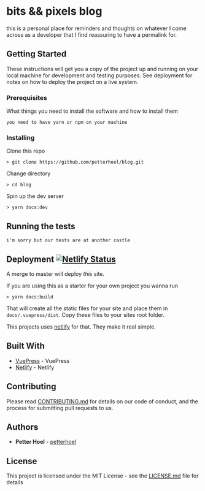 # bits && pixels blog

this is a personal place for reminders and thoughts on whatever I come across as a developer that I find reassuring to have a permalink for. 

## Getting Started

These instructions will get you a copy of the project up and running on your local machine for development and testing purposes. See deployment for notes on how to deploy the project on a live system.

### Prerequisites

What things you need to install the software and how to install them

```
you need to have yarn or npm on your machine
```

### Installing

Clone this repo
```
> git clone https://github.com/petterhoel/blog.git
```
Change directory
```
> cd blog
```

Spin up the dev server

```
> yarn docs:dev 
```

## Running the tests

```
i'm sorry but our tests are at another castle
```

## Deployment [![Netlify Status](https://api.netlify.com/api/v1/badges/fcee5757-7d0e-43e6-b441-28bd554805ba/deploy-status)](https://app.netlify.com/sites/gallant-mahavira-2e103d/deploys)
A merge to master will deploy _this_ site. 

If you are using this as a starter for your own project you wanna run 

```
> yarn docs:build
``` 

That will create all the static files for your site and place them in ```docs/.vuepress/dist```. Copy these files to your sites root folder. 

This projects uses [netlify](https://www.netlify.com/) for that. They make it real simple. 

## Built With

* [VuePress](https://vuepress.vuejs.org/) - VuePress
* [Netlify](https://www.netlify.com/) - Netlify

## Contributing

Please read [CONTRIBUTING.md](CONTRIBUTING.md) for details on our code of conduct, and the process for submitting pull requests to us.


## Authors

* **Petter Hoel** - [petterhoel](https://github.com/petterhoel/)

## License

This project is licensed under the MIT License - see the [LICENSE.md](LICENSE.md) file for details


